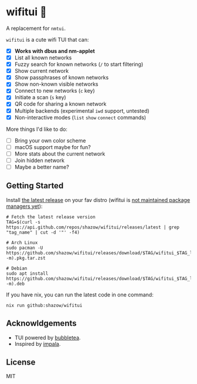 # wifitui 🫣

A replacement for `nmtui`.

`wifitui` is a cute wifi TUI that can:
- [x] **Works with dbus and nm-applet**
- [x] List all known networks
- [x] Fuzzy search for known networks (`/` to start filtering)
- [x] Show current network
- [x] Show passphrases of known networks
- [x] Show non-known visible networks
- [x] Connect to new networks (`c` key)
- [x] Initiate a scan (`s` key)
- [x] QR code for sharing a known network
- [x] Multiple backends (experimental `iwd` support, untested)
- [x] Non-interactive modes (`list` `show` `connect` commands)

More things I'd like to do:
- [ ] Bring your own color scheme
- [ ] macOS support maybe for fun?
- [ ] More stats about the current network
- [ ] Join hidden network
- [ ] Maybe a better name?

## Getting Started

Install [the latest release](https://github.com/shazow/wifitui/releases/) on your fav distro (wifitui is [not maintained package managers yet](https://github.com/shazow/wifitui/issues/48)):

```shell
# Fetch the latest release version
TAG=$(curl -s https://api.github.com/repos/shazow/wifitui/releases/latest | grep "tag_name" | cut -d '"' -f4)

# Arch Linux
sudo pacman -U https://github.com/shazow/wifitui/releases/download/$TAG/wifitui_$TAG_linux_$(uname -m).pkg.tar.zst

# Debian
sudo apt install https://github.com/shazow/wifitui/releases/download/$TAG/wifitui_$TAG_linux_$(uname -m).deb
```


If you have nix, you can run the latest code in one command:

```
nix run github:shazow/wifitui
```


## Acknowldgements

- TUI powered by [bubbletea](https://github.com/charmbracelet/bubbletea).
- Inspired by [impala](https://github.com/pythops/impala).

## License

MIT
